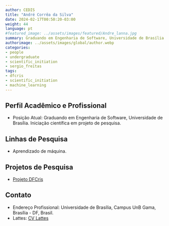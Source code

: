 ```yaml
---
author: CEDIS
title: "André Corrêa da Silva"
date: 2024-02-17T00:50:20-03:00
weight: 44
language: pt
#featured_image: ../assets/images/featured/Andre_lanna.jpg
summary: Graduando em Engenharia de Software, Universidade de Brasília 
authorimage: ../assets/images/global/author.webp
categories: 
- people
- undergraduate
- scientific_initiation
- sergio_freitas
tags: 
- dfcris
- scientific_initiation
- machine_learning
---
```

## Perfil Acadêmico e Profissional
- Posição Atual: Graduando em Engenharia de Software, Universidade de Brasília. Iniciação científica em projeto de pesquisa.

## Linhas de Pesquisa
- Aprendizado de máquina.

## Projetos de Pesquisa
- [Projeto DFCris](/projects/dfcris/)

## Contato
- Endereço Profissional: Universidade de Brasília, Campus UnB Gama, Brasília - DF, Brasil.
- Lattes: [CV Lattes](http://lattes.cnpq.br/7541182802224042)